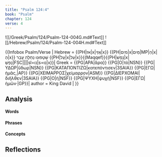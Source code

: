 ```yaml
---
title: "Psalm 124:4"
book: "Psalm"
chapter: 124
verse: 4
---
```

![[/Greek/Psalm/124/Psalm-124-004G.md#Text]]
![[/Hebrew/Psalm/124/Psalm-124-004H.md#Text]]

{{Infobox Psalm/Verse |
  Hebrew = {{PH|אז|x|אֲזַי|x}} {{PH|מים|x|מַּיִם|MP|הַ|x|הַ|x}}
שְׁטָפוּנוּ
נַחְלָה
עָבַר
{{PH|עָל|x|עַל|x}}{{Maqqef}}{{PH|נֶפֶשׁ|x|נַפְשֵׁ|FSC||||sl=נו|s=נוּ|x}}׃|
  Greek = {{PG|ΑΡΑ|ἄρα}} {{PG|Ο|τὸ|NSN}} {{PG|ΥΔΩΡ|ὕδωρ|NSN}} {{PG|ΚΑΤΑΠΟΝΤΙΖΩ|κατεπόντισεν|3SAIA}} {{PG|ΕΓΩ|ἡμᾶς,|AP}} {{PG|ΧΕΙΜΑΡΡΟΣ|χείμαρρον|ASM}} {{PG|ΔΙΕΡΧΟΜΑΙ|διῆλθεν|3SAIA}} {{PG|Ο|ἡ|NSF}} {{PG|ΨΥΧΗ|ψυχὴ|NSF}} {{PG|ΕΓΩ|ἡμῶν·|GP}}|
  author = King David |
}}

## Analysis

#### Words

#### Phrases

#### Concepts

## Reflections
